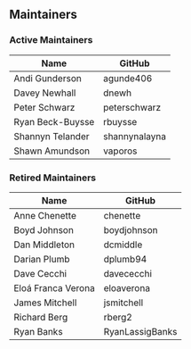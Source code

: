 ## Maintainers

### Active Maintainers
| Name | GitHub |
| --- | --- |
| Andi Gunderson | agunde406 |
| Davey Newhall | dnewh |
| Peter Schwarz | peterschwarz |
| Ryan Beck-Buysse | rbuysse |
| Shannyn Telander | shannynalayna |
| Shawn Amundson | vaporos |

### Retired Maintainers
| Name | GitHub |
| --- | --- |
| Anne Chenette | chenette |
| Boyd Johnson | boydjohnson |
| Dan Middleton | dcmiddle |
| Darian Plumb | dplumb94 |
| Dave Cecchi | davececchi |
| Eloá Franca Verona | eloaverona |
| James Mitchell | jsmitchell |
| Richard Berg | rberg2 |
| Ryan Banks | RyanLassigBanks |
